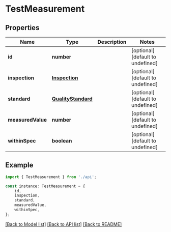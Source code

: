 # TestMeasurement


## Properties

Name | Type | Description | Notes
------------ | ------------- | ------------- | -------------
**id** | **number** |  | [optional] [default to undefined]
**inspection** | [**Inspection**](Inspection.md) |  | [optional] [default to undefined]
**standard** | [**QualityStandard**](QualityStandard.md) |  | [optional] [default to undefined]
**measuredValue** | **number** |  | [optional] [default to undefined]
**withinSpec** | **boolean** |  | [optional] [default to undefined]

## Example

```typescript
import { TestMeasurement } from './api';

const instance: TestMeasurement = {
    id,
    inspection,
    standard,
    measuredValue,
    withinSpec,
};
```

[[Back to Model list]](../README.md#documentation-for-models) [[Back to API list]](../README.md#documentation-for-api-endpoints) [[Back to README]](../README.md)
